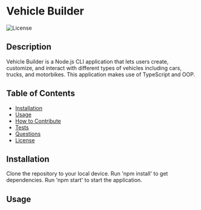 # Vehicle Builder
![License](https://img.shields.io/badge/MIT%20License-purple)

## Description

Vehicle Builder is a Node.js CLI application that lets users create, customize, and interact with different types of vehicles including cars, trucks, and motorbikes.
This application makes use of TypeScript and OOP.

## Table of Contents

- [Installation](#installation)
- [Usage](#usage)
- [How to Contribute](#how-to-contribute)
- [Tests](#tests)
- [Questions](#questions)
- [License](#license)


## Installation

Clone the repository to your local device. Run 'npm install' to get dependencies. Run 'npm start' to start the application.

## Usage